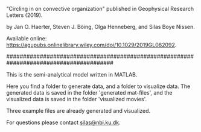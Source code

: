 "Circling in on convective organization" published in Geophysical Research Letters (2019).

by Jan O. Haerter, Steven J. Böing, Olga Henneberg, and Silas Boye Nissen.

Available online: https://agupubs.onlinelibrary.wiley.com/doi/10.1029/2019GL082092.

########################################################################################

This is the semi-analytical model written in MATLAB. 

Here you find a folder to generate data, and a folder to visualize data.
The generated data is saved in the folder 'generated mat-files',
and the visualized data is saved in the folder 'visualized movies'.

Three example files are already generated and visualized.

For questions please contact silas@nbi.ku.dk.
